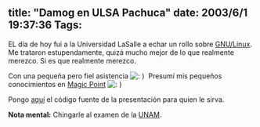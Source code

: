 title: "Damog en ULSA Pachuca"
date: 2003/6/1 19:37:36
Tags: 
---
<p>EL día de hoy fui a la Universidad LaSalle a echar un rollo sobre <a href="http://web.archive.org/web/20030611122152/http://www.linux.org.mx/">GNU/Linux</a>. Me trataron estupendamente, quizá mucho mejor de lo que realmente merezco. Si es que realmente merezco.</p>

<p>Con una pequeña pero fiel asistencia <img alt=": ) " src="http://web.archive.org/web/20030611122152/http://www.damog.org/blog/b2-img/smilies/icon_smile.gif"/> Presumí mis pequeños conocimientos en <a href="http://web.archive.org/web/20030611122152/http://www.mew.org/mgp/">Magic Point</a> <img alt=": ) " src="http://web.archive.org/web/20030611122152/http://www.damog.org/blog/b2-img/smilies/icon_smile.gif"/></p>

<p>Pongo <a href="http://web.archive.org/web/20030611122152/http://www.damog.org/soft/presentacion.tar.gz">aquí</a> el código fuente de la presentación para quien le sirva.</p>

<p><strong>Nota mental:</strong> Chingarle al examen de la <a href="http://web.archive.org/web/20030611122152/http://unam.mx/">UNAM</a>.</p>
